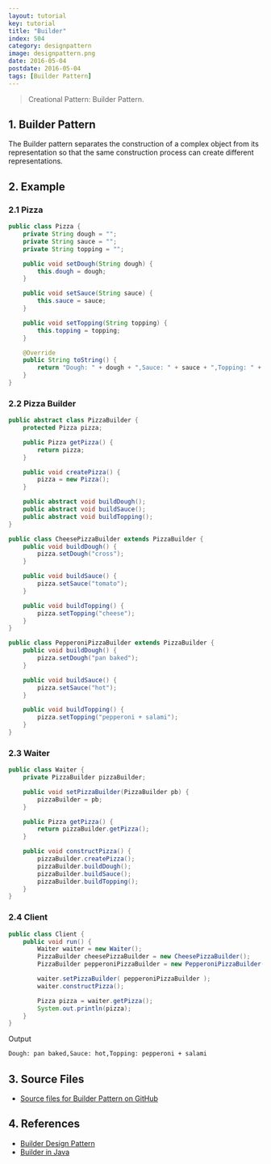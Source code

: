 ```yaml
---
layout: tutorial
key: tutorial
title: "Builder"
index: 504
category: designpattern
image: designpattern.png
date: 2016-05-04
postdate: 2016-05-04
tags: [Builder Pattern]
---
```


> Creational Pattern: Builder Pattern.

## 1. Builder Pattern
The Builder pattern separates the construction of a complex object from its representation so that the same construction process can create different representations.

## 2. Example
### 2.1 Pizza
```java
public class Pizza {
    private String dough = "";
    private String sauce = "";
    private String topping = "";

    public void setDough(String dough) {
        this.dough = dough;
    }

    public void setSauce(String sauce) {
        this.sauce = sauce;
    }

    public void setTopping(String topping) {
        this.topping = topping;
    }

    @Override
    public String toString() {
        return "Dough: " + dough + ",Sauce: " + sauce + ",Topping: " + topping;
    }
}
```
### 2.2 Pizza Builder
```java
public abstract class PizzaBuilder {
    protected Pizza pizza;

    public Pizza getPizza() {
        return pizza;
    }

    public void createPizza() {
        pizza = new Pizza();
    }

    public abstract void buildDough();
    public abstract void buildSauce();
    public abstract void buildTopping();
}

public class CheesePizzaBuilder extends PizzaBuilder {
    public void buildDough() {
        pizza.setDough("cross");
    }

    public void buildSauce() {
        pizza.setSauce("tomato");
    }

    public void buildTopping() {
        pizza.setTopping("cheese");
    }
}

public class PepperoniPizzaBuilder extends PizzaBuilder {
    public void buildDough() {
        pizza.setDough("pan baked");
    }

    public void buildSauce() {
        pizza.setSauce("hot");
    }

    public void buildTopping() {
        pizza.setTopping("pepperoni + salami");
    }
}
```
### 2.3 Waiter
```java
public class Waiter {
    private PizzaBuilder pizzaBuilder;

    public void setPizzaBuilder(PizzaBuilder pb) {
        pizzaBuilder = pb;
    }

    public Pizza getPizza() {
        return pizzaBuilder.getPizza();
    }

    public void constructPizza() {
        pizzaBuilder.createPizza();
        pizzaBuilder.buildDough();
        pizzaBuilder.buildSauce();
        pizzaBuilder.buildTopping();
    }
}
```
### 2.4 Client
```java
public class Client {
    public void run() {
        Waiter waiter = new Waiter();
        PizzaBuilder cheesePizzaBuilder = new CheesePizzaBuilder();
        PizzaBuilder pepperoniPizzaBuilder = new PepperoniPizzaBuilder();

        waiter.setPizzaBuilder( pepperoniPizzaBuilder );
        waiter.constructPizza();

        Pizza pizza = waiter.getPizza();
        System.out.println(pizza);
    }
}
```
Output
```sh
Dough: pan baked,Sauce: hot,Topping: pepperoni + salami
```

## 3. Source Files
* [Source files for Builder Pattern on GitHub](https://github.com/jojozhuang/design-patterns-java/tree/master/design-pattern-builder)

## 4. References
* [Builder Design Pattern](https://sourcemaking.com/design_patterns/builder)
* [Builder in Java](https://sourcemaking.com/design_patterns/builder/java/2)
